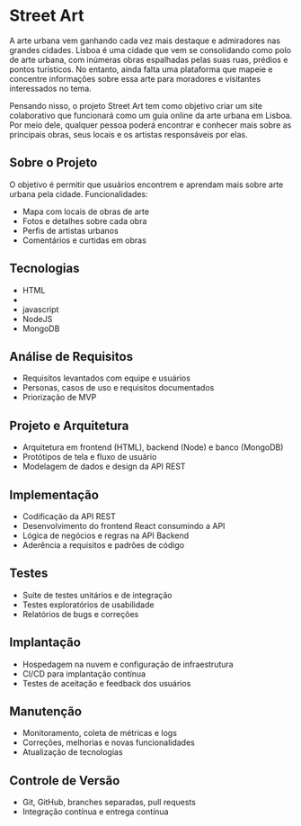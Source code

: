 # Street Art

A arte urbana vem ganhando cada vez mais destaque e admiradores nas grandes cidades. Lisboa é uma cidade que vem se consolidando como polo de arte urbana, com inúmeras obras espalhadas pelas suas ruas, prédios e pontos turísticos. No entanto, ainda falta uma plataforma que mapeie e concentre informações sobre essa arte para moradores e visitantes interessados no tema.

Pensando nisso, o projeto Street Art tem como objetivo criar um site colaborativo que funcionará como um guia online da arte urbana em Lisboa. Por meio dele, qualquer pessoa poderá encontrar e conhecer mais sobre as principais obras, seus locais e os artistas responsáveis por elas.

## Sobre o Projeto 

O objetivo é permitir que usuários encontrem e aprendam mais sobre arte urbana pela cidade. Funcionalidades:

- Mapa com locais de obras de arte
- Fotos e detalhes sobre cada obra
- Perfis de artistas urbanos
- Comentários e curtidas em obras 

## Tecnologias

- HTML
- 
- javascript  
- NodeJS
- MongoDB

## Análise de Requisitos

- Requisitos levantados com equipe e usuários
- Personas, casos de uso e requisitos documentados
- Priorização de MVP

## Projeto e Arquitetura

- Arquitetura em frontend (HTML), backend (Node) e banco (MongoDB)
- Protótipos de tela e fluxo de usuário
- Modelagem de dados e design da API REST

## Implementação

- Codificação da API REST
- Desenvolvimento do frontend React consumindo a API 
- Lógica de negócios e regras na API Backend
- Aderência a requisitos e padrões de código

## Testes

- Suíte de testes unitários e de integração
- Testes exploratórios de usabilidade
- Relatórios de bugs e correções

## Implantação

- Hospedagem na nuvem e configuração de infraestrutura
- CI/CD para implantação contínua
- Testes de aceitação e feedback dos usuários

## Manutenção

- Monitoramento, coleta de métricas e logs
- Correções, melhorias e novas funcionalidades
- Atualização de tecnologias 

## Controle de Versão

- Git, GitHub, branches separadas, pull requests
- Integração contínua e entrega contínua

